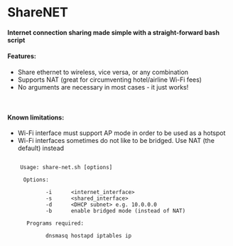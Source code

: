 # ShareNET
#### Internet connection sharing made simple with a straight-forward bash script


#### Features:
<ul>
    <li>Share ethernet to wireless, vice versa, or any combination</li>
    <li>Supports NAT (great for circumventing hotel/airline Wi-Fi fees)</li>
    <li>No arguments are necessary in most cases - it just works!</li>
</ul>

<br>

#### Known limitations:
<ul>
    <li>Wi-Fi interface must support AP mode in order to be used as a hotspot</li>
    <li>Wi-Fi interfaces sometimes do not like to be bridged.  Use NAT (the default) instead</li>
</ul>


~~~~

    Usage: share-net.sh [options]

     Options:

            -i      <internet_interface>
            -s      <shared_interface>
            -d      <DHCP subnet> e.g. 10.0.0.0
            -b      enable bridged mode (instead of NAT)

      Programs required:

            dnsmasq hostapd iptables ip

~~~~
